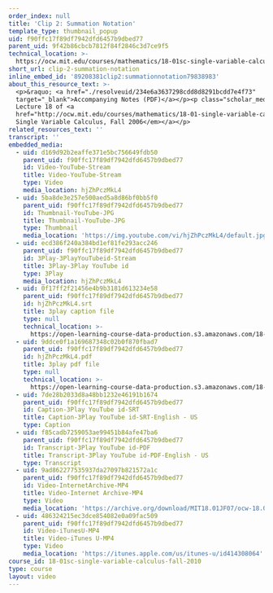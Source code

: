 ```yaml
---
order_index: null
title: 'Clip 2: Summation Notation'
template_type: thumbnail_popup
uid: f90ffc17f89df7942dfd6457b9dbed77
parent_uid: 9f42b86cbcb7812f84f2846c3d7ce9f5
technical_location: >-
  https://ocw.mit.edu/courses/mathematics/18-01sc-single-variable-calculus-fall-2010/unit-3-the-definite-integral-and-its-applications/part-a-definition-of-the-definite-integral-and-first-fundamental-theorem/session-44-adding-areas-of-rectangles/clip-2-summation-notation
short_url: clip-2-summation-notation
inline_embed_id: '89208381clip2:summationnotation79838983'
about_this_resource_text: >-
  <p>&raquo; <a href="./resolveuid/234e6a3637298cdd8d8291bcdd7e4f73"
  target="_blank">Accompanying Notes (PDF)</a></p><p class="scholar_medsm">From
  Lecture 18 of <a
  href="http://ocw.mit.edu/courses/mathematics/18-01-single-variable-calculus-fall-2006/video-lectures/"><em>18.01
  Single Variable Calculus, Fall 2006</em></a></p>
related_resources_text: ''
transcript: ''
embedded_media:
  - uid: d169d92b2eaffe371e5bc756649fdb50
    parent_uid: f90ffc17f89df7942dfd6457b9dbed77
    id: Video-YouTube-Stream
    title: Video-YouTube-Stream
    type: Video
    media_location: hjZhPczMkL4
  - uid: 5ba8de3e257e500aed5a8d86bf0bb5f0
    parent_uid: f90ffc17f89df7942dfd6457b9dbed77
    id: Thumbnail-YouTube-JPG
    title: Thumbnail-YouTube-JPG
    type: Thumbnail
    media_location: 'https://img.youtube.com/vi/hjZhPczMkL4/default.jpg'
  - uid: ecd386f240a384bd1ef81fe293acc246
    parent_uid: f90ffc17f89df7942dfd6457b9dbed77
    id: 3Play-3PlayYouTubeid-Stream
    title: 3Play-3Play YouTube id
    type: 3Play
    media_location: hjZhPczMkL4
  - uid: 0f17ff2f21456e4b9b3181d613234e58
    parent_uid: f90ffc17f89df7942dfd6457b9dbed77
    id: hjZhPczMkL4.srt
    title: 3play caption file
    type: null
    technical_location: >-
      https://open-learning-course-data-production.s3.amazonaws.com/18-01sc-single-variable-calculus-fall-2010/17e1fcd4104236c705063f0eab01681b_hjZhPczMkL4.srt
  - uid: 9ddce0f1a169687348c02b0f870fbad7
    parent_uid: f90ffc17f89df7942dfd6457b9dbed77
    id: hjZhPczMkL4.pdf
    title: 3play pdf file
    type: null
    technical_location: >-
      https://open-learning-course-data-production.s3.amazonaws.com/18-01sc-single-variable-calculus-fall-2010/9756dff73c77da369362a34e22754eab_hjZhPczMkL4.pdf
  - uid: 7de28b2033d8a48bb1232e46191b1674
    parent_uid: f90ffc17f89df7942dfd6457b9dbed77
    id: Caption-3Play YouTube id-SRT
    title: Caption-3Play YouTube id-SRT-English - US
    type: Caption
  - uid: f85cadb7259053ae99451b84afe47ba6
    parent_uid: f90ffc17f89df7942dfd6457b9dbed77
    id: Transcript-3Play YouTube id-PDF
    title: Transcript-3Play YouTube id-PDF-English - US
    type: Transcript
  - uid: 9ad862277535937da27097b821572a1c
    parent_uid: f90ffc17f89df7942dfd6457b9dbed77
    id: Video-InternetArchive-MP4
    title: Video-Internet Archive-MP4
    type: Video
    media_location: 'https://archive.org/download/MIT18.01JF07/ocw-18.01-f07-lec18_300k.mp4'
  - uid: 486324215ec3dce854082e0a09fac509
    parent_uid: f90ffc17f89df7942dfd6457b9dbed77
    id: Video-iTunesU-MP4
    title: Video-iTunes U-MP4
    type: Video
    media_location: 'https://itunes.apple.com/us/itunes-u/id414308064'
course_id: 18-01sc-single-variable-calculus-fall-2010
type: course
layout: video
---
```

